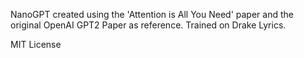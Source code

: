 NanoGPT created using the 'Attention is All You Need' paper and the original OpenAI GPT2 Paper as reference. Trained on Drake Lyrics. 




MIT License
